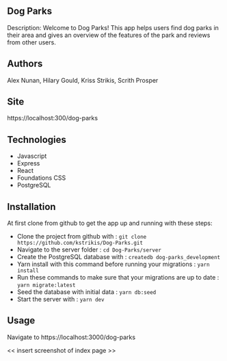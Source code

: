 ## Dog Parks

Description: Welcome to Dog Parks! This app helps users find dog parks in their area and gives an overview of the features of the park and reviews from other users.

## Authors
Alex Nunan, Hilary Gould, Kriss Strikis, Scrith Prosper

## Site
https://localhost:300/dog-parks

## Technologies
- Javascript
- Express
- React
- Foundations CSS
- PostgreSQL

## Installation
At first clone from github to get the app up and running with these steps:
- Clone the project from github with : `git clone https://github.com/kstrikis/Dog-Parks.git`
- Navigate to the server folder : `cd Dog-Parks/server`
- Create the PostgreSQL database with : `createdb dog-parks_development`
- Yarn install with this command before running your migrations : `yarn install` 
- Run these commands to make sure that your migrations are up to date : `yarn migrate:latest`
- Seed the database with initial data : `yarn db:seed`
- Start the server with : `yarn dev`


## Usage
Navigate to https://localhost:3000/dog-parks

<< insert screenshot of index page >>
